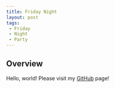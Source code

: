 ```yaml
---
title: Friday Night
layout: post
tags:
 - Friday
 - Night
 - Party
---
```


Overview
--------

Hello, world! Please visit my [GitHub](https://github.com/) page!
